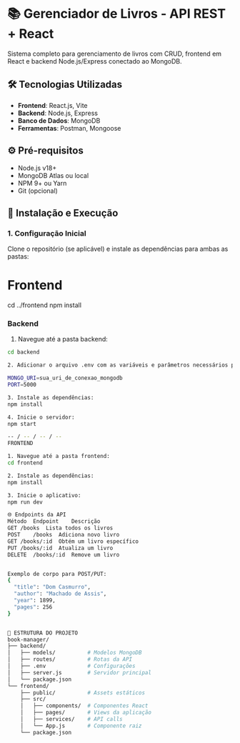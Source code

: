 # 📚 Gerenciador de Livros - API REST + React

Sistema completo para gerenciamento de livros com CRUD, frontend em React e backend Node.js/Express conectado ao MongoDB.

## 🛠️ Tecnologias Utilizadas

- **Frontend**: React.js, Vite
- **Backend**: Node.js, Express
- **Banco de Dados**: MongoDB
- **Ferramentas**: Postman, Mongoose

## ⚙️ Pré-requisitos

- Node.js v18+
- MongoDB Atlas ou local
- NPM 9+ ou Yarn
- Git (opcional)

## 🚀 Instalação e Execução

### 1. Configuração Inicial

Clone o repositório (se aplicável) e instale as dependências para ambas as pastas:

# Frontend
cd ../frontend
npm install

### Backend

1. Navegue até a pasta backend:
```bash
cd backend

2. Adicionar o arquivo .env com as variáveis e parâmetros necessários para conexão com o banco de dados.

MONGO_URI=sua_uri_de_conexao_mongodb
PORT=5000

3. Instale as dependências:
npm install

4. Inicie o servidor:
npm start

-- / -- / -- / -- 
FRONTEND

1. Navegue até a pasta frontend:
cd frontend

2. Instale as dependências:
npm install

3. Inicie o aplicativo: 
npm run dev

🌐 Endpoints da API
Método	Endpoint	Descrição
GET	/books	Lista todos os livros
POST	/books	Adiciona novo livro
GET	/books/:id	Obtém um livro específico
PUT	/books/:id	Atualiza um livro
DELETE	/books/:id	Remove um livro


Exemplo de corpo para POST/PUT:
{
  "title": "Dom Casmurro",
  "author": "Machado de Assis",
  "year": 1899,
  "pages": 256
}


📂 ESTRUTURA DO PROJETO 
book-manager/
├── backend/
│   ├── models/          # Modelos MongoDB
│   ├── routes/          # Rotas da API
│   ├── .env             # Configurações
│   ├── server.js        # Servidor principal
│   └── package.json
└── frontend/
    ├── public/          # Assets estáticos
    ├── src/
    │   ├── components/  # Componentes React
    │   ├── pages/       # Views da aplicação
    │   ├── services/    # API calls
    │   └── App.js       # Componente raiz
    └── package.json
